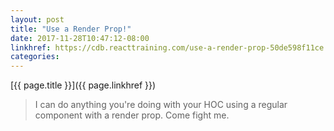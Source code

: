 ```yaml
---
layout: post
title: "Use a Render Prop!"
date: 2017-11-28T10:47:12-08:00
linkhref: https://cdb.reacttraining.com/use-a-render-prop-50de598f11ce
categories:
---
```



[{{ page.title }}]({{ page.linkhref }})

> I can do anything you're doing with your HOC using a regular component with a render prop. Come fight me.



